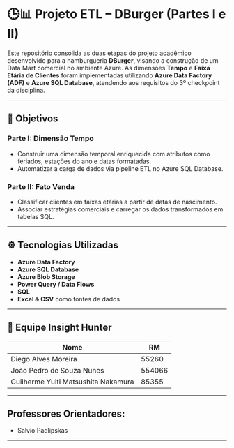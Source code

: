 # 🕒📊 Projeto ETL – DBurger (Partes I e II)

Este repositório consolida as duas etapas do projeto acadêmico desenvolvido para a hamburgueria **DBurger**, visando a construção de um Data Mart comercial no ambiente Azure. As dimensões **Tempo** e **Faixa Etária de Clientes** foram implementadas utilizando **Azure Data Factory (ADF)** e **Azure SQL Database**, atendendo aos requisitos do 3º checkpoint da disciplina.

---

## 📌 Objetivos

### Parte I: Dimensão Tempo
- Construir uma dimensão temporal enriquecida com atributos como feriados, estações do ano e datas formatadas.
- Automatizar a carga de dados via pipeline ETL no Azure SQL Database.

### Parte II: Fato Venda
- Classificar clientes em faixas etárias a partir de datas de nascimento.
- Associar estratégias comerciais e carregar os dados transformados em tabelas SQL.


---

## ⚙️ Tecnologias Utilizadas

- **Azure Data Factory**  
- **Azure SQL Database**  
- **Azure Blob Storage**  
- **Power Query / Data Flows**  
- **SQL**  
- **Excel & CSV** como fontes de dados  

---

## 👥 Equipe Insight Hunter

| Nome                                      | RM     |
| ----------------------------------------- | ------ |
| Diego Alves Moreira                       | 55260  |
| João Pedro de Souza Nunes                 | 554066 |
| Guilherme Yuiti Matsushita Nakamura       | 85355  |

---

## **Professores Orientadores:**  
- Salvio Padlipskas  

---